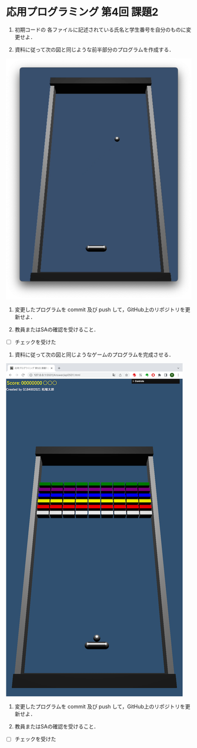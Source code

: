 # 応用プログラミング 第4回 課題2

1) 初期コードの 各ファイルに記述されている氏名と学生番号を自分のものに変更せよ．

1) 資料に従って次の図と同じような前半部分のプログラムを作成する．

![前半](ap0501a.png)

1) 変更したプログラムを commit 及び push して，GitHub上のリポジトリを更新せよ．

1) 教員またはSAの確認を受けること．

- [ ] チェックを受けた

1) 資料に従って次の図と同じようなゲームのプログラムを完成させる．

![後半](ap0501b.png)

1) 変更したプログラムを commit 及び push して，GitHub上のリポジトリを更新せよ．

1) 教員またはSAの確認を受けること．

- [ ] チェックを受けた
